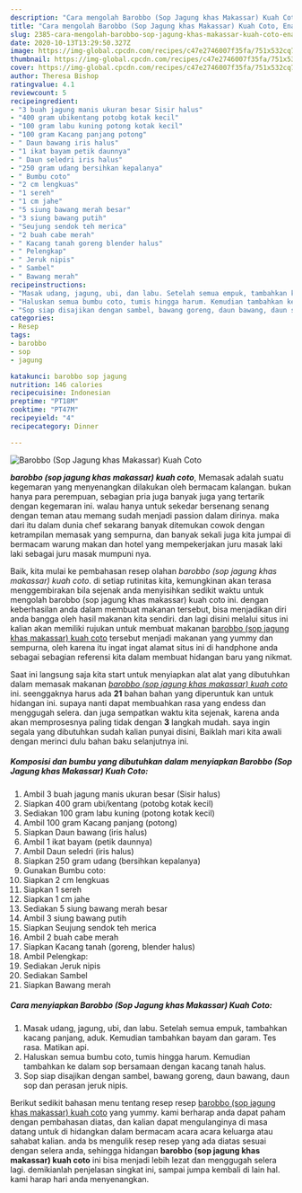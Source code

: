 ```yaml
---
description: "Cara mengolah Barobbo (Sop Jagung khas Makassar) Kuah Coto, Enak"
title: "Cara mengolah Barobbo (Sop Jagung khas Makassar) Kuah Coto, Enak"
slug: 2385-cara-mengolah-barobbo-sop-jagung-khas-makassar-kuah-coto-enak
date: 2020-10-13T13:29:50.327Z
image: https://img-global.cpcdn.com/recipes/c47e2746007f35fa/751x532cq70/barobbo-sop-jagung-khas-makassar-kuah-coto-foto-resep-utama.jpg
thumbnail: https://img-global.cpcdn.com/recipes/c47e2746007f35fa/751x532cq70/barobbo-sop-jagung-khas-makassar-kuah-coto-foto-resep-utama.jpg
cover: https://img-global.cpcdn.com/recipes/c47e2746007f35fa/751x532cq70/barobbo-sop-jagung-khas-makassar-kuah-coto-foto-resep-utama.jpg
author: Theresa Bishop
ratingvalue: 4.1
reviewcount: 5
recipeingredient:
- "3 buah jagung manis ukuran besar Sisir halus"
- "400 gram ubikentang potobg kotak kecil"
- "100 gram labu kuning potong kotak kecil"
- "100 gram Kacang panjang potong"
- " Daun bawang iris halus"
- "1 ikat bayam petik daunnya"
- " Daun seledri iris halus"
- "250 gram udang bersihkan kepalanya"
- " Bumbu coto"
- "2 cm lengkuas"
- "1 sereh"
- "1 cm jahe"
- "5 siung bawang merah besar"
- "3 siung bawang putih"
- "Seujung sendok teh merica"
- "2 buah cabe merah"
- " Kacang tanah goreng blender halus"
- " Pelengkap"
- " Jeruk nipis"
- " Sambel"
- " Bawang merah"
recipeinstructions:
- "Masak udang, jagung, ubi, dan labu. Setelah semua empuk, tambahkan kacang panjang, aduk. Kemudian tambahkan bayam dan garam. Tes rasa. Matikan api."
- "Haluskan semua bumbu coto, tumis hingga harum. Kemudian tambahkan ke dalam sop bersamaan dengan kacang tanah halus."
- "Sop siap disajikan dengan sambel, bawang goreng, daun bawang, daun sop dan perasan jeruk nipis."
categories:
- Resep
tags:
- barobbo
- sop
- jagung

katakunci: barobbo sop jagung 
nutrition: 146 calories
recipecuisine: Indonesian
preptime: "PT18M"
cooktime: "PT47M"
recipeyield: "4"
recipecategory: Dinner

---
```



![Barobbo (Sop Jagung khas Makassar) Kuah Coto](https://img-global.cpcdn.com/recipes/c47e2746007f35fa/751x532cq70/barobbo-sop-jagung-khas-makassar-kuah-coto-foto-resep-utama.jpg)

<b><i>barobbo (sop jagung khas makassar) kuah coto</i></b>, Memasak adalah suatu kegemaran yang menyenangkan dilakukan oleh bermacam kalangan. bukan hanya para perempuan, sebagian pria juga banyak juga yang tertarik dengan kegemaran ini. walau hanya untuk sekedar bersenang senang dengan teman atau memang sudah menjadi passion dalam dirinya. maka dari itu dalam dunia chef sekarang banyak ditemukan cowok dengan ketrampilan memasak yang sempurna, dan banyak sekali juga kita jumpai di bermacam warung makan dan hotel yang mempekerjakan juru masak laki laki sebagai juru masak mumpuni nya.



Baik, kita mulai ke pembahasan resep olahan <i>barobbo (sop jagung khas makassar) kuah coto</i>. di setiap rutinitas kita, kemungkinan akan terasa menggembirakan bila sejenak anda menyisihkan sedikit waktu untuk mengolah barobbo (sop jagung khas makassar) kuah coto ini. dengan keberhasilan anda dalam membuat makanan tersebut, bisa menjadikan diri anda bangga oleh hasil makanan kita sendiri. dan lagi disini melalui situs ini kalian akan memiliki rujukan untuk membuat makanan <u>barobbo (sop jagung khas makassar) kuah coto</u> tersebut menjadi makanan yang yummy dan sempurna, oleh karena itu ingat ingat alamat situs ini di handphone anda sebagai sebagian referensi kita dalam membuat hidangan baru yang nikmat.


Saat ini langsung saja kita start untuk menyiapkan alat alat yang dibutuhkan dalam memasak makanan <u><i>barobbo (sop jagung khas makassar) kuah coto</i></u> ini. seenggaknya harus ada <b>21</b> bahan bahan yang diperuntuk kan untuk hidangan ini. supaya nanti dapat membuahkan rasa yang endess dan menggugah selera. dan juga sempatkan waktu kita sejenak, karena anda akan memprosesnya paling tidak dengan <b>3</b> langkah mudah. saya ingin segala yang dibutuhkan sudah kalian punyai disini, Baiklah mari kita awali dengan merinci dulu bahan baku selanjutnya ini.

<!--inarticleads1-->

##### Komposisi dan bumbu yang dibutuhkan dalam menyiapkan Barobbo (Sop Jagung khas Makassar) Kuah Coto:

1. Ambil 3 buah jagung manis ukuran besar (Sisir halus)
1. Siapkan 400 gram ubi/kentang (potobg kotak kecil)
1. Sediakan 100 gram labu kuning (potong kotak kecil)
1. Ambil 100 gram Kacang panjang (potong)
1. Siapkan  Daun bawang (iris halus)
1. Ambil 1 ikat bayam (petik daunnya)
1. Ambil  Daun seledri (iris halus)
1. Siapkan 250 gram udang (bersihkan kepalanya)
1. Gunakan  Bumbu coto:
1. Siapkan 2 cm lengkuas
1. Siapkan 1 sereh
1. Siapkan 1 cm jahe
1. Sediakan 5 siung bawang merah besar
1. Ambil 3 siung bawang putih
1. Siapkan Seujung sendok teh merica
1. Ambil 2 buah cabe merah
1. Siapkan  Kacang tanah (goreng, blender halus)
1. Ambil  Pelengkap:
1. Sediakan  Jeruk nipis
1. Sediakan  Sambel
1. Siapkan  Bawang merah




<!--inarticleads2-->

##### Cara menyiapkan Barobbo (Sop Jagung khas Makassar) Kuah Coto:

1. Masak udang, jagung, ubi, dan labu. Setelah semua empuk, tambahkan kacang panjang, aduk. Kemudian tambahkan bayam dan garam. Tes rasa. Matikan api.
1. Haluskan semua bumbu coto, tumis hingga harum. Kemudian tambahkan ke dalam sop bersamaan dengan kacang tanah halus.
1. Sop siap disajikan dengan sambel, bawang goreng, daun bawang, daun sop dan perasan jeruk nipis.




Berikut sedikit bahasan menu tentang resep resep <u>barobbo (sop jagung khas makassar) kuah coto</u> yang yummy. kami berharap anda dapat paham dengan pembahasan diatas, dan kalian dapat mengulanginya di masa datang untuk di hidangkan dalam bermacam acara acara keluarga atau sahabat kalian. anda bs mengulik resep resep yang ada diatas sesuai dengan selera anda, sehingga hidangan <b>barobbo (sop jagung khas makassar) kuah coto</b> ini bisa menjadi lebih lezat dan menggugah selera lagi. demikianlah penjelasan singkat ini, sampai jumpa kembali di lain hal. kami harap hari anda menyenangkan.

